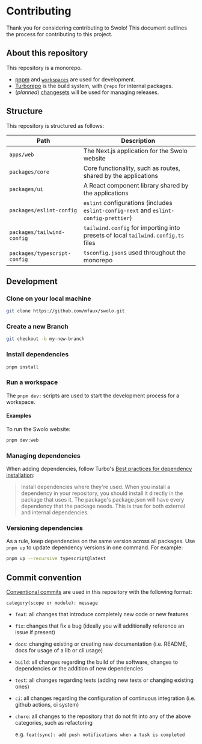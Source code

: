 # Contributing

Thank you for considering contributing to Swolo! This document outlines the
process for contributing to this project.

## About this repository

This repository is a monorepo.

- [pnpm](https://pnpm.io) and [`workspaces`](https://pnpm.io/workspaces) are used for development.
- [Turborepo](https://turbo.build/repo) is the build system, with `@repo` for internal packages.
- (_planned_) [changesets](https://github.com/changesets/changesets) will be used for managing releases.

## Structure

This repository is structured as follows:

| Path                          | Description                                                                          |
| ----------------------------- | ------------------------------------------------------------------------------------ |
| `apps/web`                    | The Next.js application for the Swolo website                                        |
| `packages/core`               | Core functionality, such as routes, shared by the applications                       |
| `packages/ui`                 | A React component library shared by the applications                                 |
| `packages/eslint-config`      | `eslint` configurations (includes `eslint-config-next` and `eslint-config-prettier`) |
| `packages/tailwind-config`    | `tailwind.config` for importing into presets of local `tailwind.config.ts` files     |
| `packages/typescript-config ` | `tsconfig.json`s used throughout the monorepo                                        |

## Development

### Clone on your local machine

```bash
git clone https://github.com/mfaux/swolo.git
```

### Create a new Branch

```bash
git checkout -b my-new-branch
```

### Install dependencies

```bash
pnpm install
```

### Run a workspace

The `pnpm dev:` scripts are used to start the development process for a workspace.

#### Examples

To run the Swolo website:

```bash
pnpm dev:web
```

### Managing dependencies

When adding dependencies, follow Turbo's [Best practices for dependency installation](https://turbo.build/repo/docs/crafting-your-repository/managing-dependencies#best-practices-for-dependency-installation):

> Install dependencies where they're used. When you install a dependency in your repository, you should install it directly in the package that uses it. The package's package.json will have every dependency that the package needs. This is true for both external and internal dependencies.

### Versioning dependencies

As a rule, keep dependencies on the same version across all packages. Use
`pnpm up` to update dependency versions in one command. For example:

```bash
pnpm up --recursive typescript@latest
```

## Commit convention

[Conventional commits](https://www.conventionalcommits.org/) are used in this
repository with the following format:

```
category(scope or module): message
```

- `feat`: all changes that introduce completely new code or new features
- `fix`: changes that fix a bug (ideally you will additionally reference an
  issue if present)
- `docs`: changing existing or creating new documentation (i.e. README, docs for
  usage of a lib or cli usage)
- `build`: all changes regarding the build of the software, changes to
  dependencies or the addition of new dependencies
- `test`: all changes regarding tests (adding new tests or changing existing
  ones)
- `ci`: all changes regarding the configuration of continuous integration (i.e.
  github actions, ci system)
- `chore`: all changes to the repository that do not fit into any of the above
  categories, such as refactoring

  e.g. `feat(sync): add push notifications when a task is completed`
